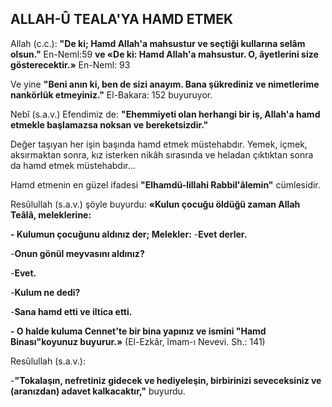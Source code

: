 ## ALLAH-Û TEALA'YA HAMD ETMEK

Allah (c.c.): **"De ki; Hamd Allah'a mahsus­tur ve seçtiği kullarına selâm olsun."** En-Neml:59 **ve «De ki: Hamd Allah'a mahsustur. O, âyet­lerini size gösterecektir.»** En-Neml: 93

Ve yine **"Beni anın ki, ben de sizi anayım. Bana şükrediniz ve nimetlerime nankörlük etmeyiniz."** El-Bakara: 152 buyuruyor.

Nebî (s.a.v.) Efendimiz de: **"Ehemmiyeti olan herhangi bir iş, Allah'a hamd etmekle başlamazsa noksan ve bereketsizdir."**

Değer taşıyan her işin başında hamd etmek müstehabdır. Yemek, içmek, aksırmaktan sonra, kız isterken nikâh sırasında ve heladan çıktık­tan sonra da hamd etmek müstehabdır...

Hamd etmenin en güzel ifadesi **"Elhamdü-lillahi Rabbil'âlemin"** cümlesidir.

Resûlullah (s.a.v.) şöyle buyurdu: **«Kulun çocuğu öldüğü zaman Allah Teâlâ, meleklerine:**

**- Kulumun çocuğunu aldınız der; Melekler:**
-**Evet derler.**

-**Onun gönül meyvasını aldınız?**

-**Evet.**

-**Kulum ne dedi?**

-**Sana hamd etti ve iltica etti.**

**- O halde kuluma Cennet'te bir bina yapı­nız ve ismini "Hamd Binası"koyunuz buyurur.»** (El-Ezkâr, îmam-ı Nevevi. Sh.: 141)

Resûlullah (s.a.v.):

-**"Tokalaşın, nefretiniz gidecek ve hediyeleşin, birbirinizi seveceksiniz ve (aranızdan) adavet kalkacaktır,"** buyurdu.
